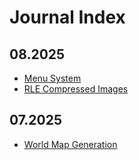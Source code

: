# Journal Index

## 08.2025
* [Menu System](menu-system.md)
* [RLE Compressed Images](rle-compressed-images.md)

## 07.2025
* [World Map Generation](map-generation.md)
